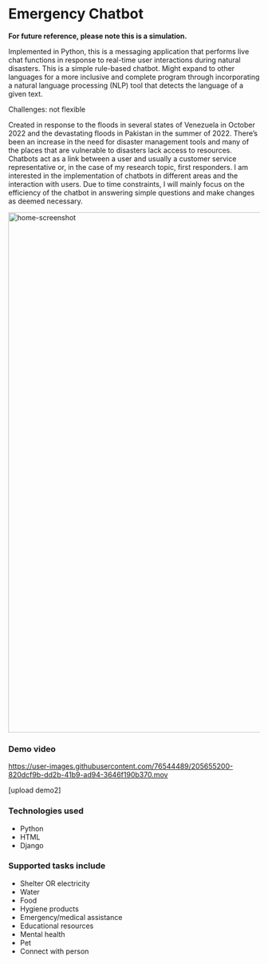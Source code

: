 # Emergency Chatbot

__For future reference, please note this is a simulation.__

Implemented in Python, this is a messaging application that performs live chat functions in response to real-time user interactions during natural disasters. This is a simple rule-based chatbot.
Might expand to other languages for a more inclusive and complete program through incorporating a natural language processing (NLP) tool that detects the language of a given text.

Challenges: not flexible

Created in response to the floods in several states of Venezuela in October 2022 and the devastating floods in Pakistan in the summer of 2022.
There’s been an increase in the need for disaster management tools and many of the places that are vulnerable to disasters lack access to resources. Chatbots act as a link between a user and usually a customer service representative or, in the case of my research topic, first responders. I am interested in the implementation of chatbots in different areas and the interaction with users. Due to time constraints, I will mainly focus on the efficiency of the chatbot in answering simple questions and make changes as deemed necessary.

<img width="1043" alt="home-screenshot" src="https://user-images.githubusercontent.com/76544489/200204794-0d75c9c9-ac04-4ab0-9d19-b76e2ef411bd.png">

### Demo video
https://user-images.githubusercontent.com/76544489/205655200-820dcf9b-dd2b-41b9-ad94-3646f190b370.mov

[upload demo2]

### Technologies used
* Python
* HTML
* Django

### Supported tasks include
* Shelter OR electricity
* Water
* Food
* Hygiene products
* Emergency/medical assistance
* Educational resources
* Mental health
* Pet
* Connect with person

